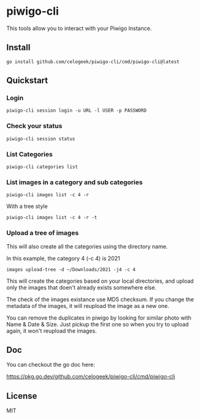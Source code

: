 # piwigo-cli

This tools allow you to interact with your Piwigo Instance.

## Install

```
go install github.com/celogeek/piwigo-cli/cmd/piwigo-cli@latest
```

## Quickstart

### Login

```
piwigo-cli session login -u URL -l USER -p PASSWORD
```

### Check your status

```
piwigo-cli session status
```

### List Categories

```
piwigo-cli categories list
```

### List images in a category and sub categories

```
piwigo-cli images list -c 4 -r
```

With a tree style

```
piwigo-cli images list -c 4 -r -t
```

### Upload a tree of images

This will also create all the categories using the directory name.

In this example, the category 4 (-c 4) is 2021
```
images upload-tree -d ~/Downloads/2021 -j4 -c 4
```

This will create the categories based on your local directories, and upload only the images that doen't already exists somewhere else.

The check of the images existance use MD5 checksum. If you change the metadata of the images, it will reupload the image as a new one.

You can remove the duplicates in piwigo by looking for similar photo with Name & Date & Size. Just pickup the first one so when you try to upload again, it won't reupload the images.

## Doc

You can checkout the go doc here:

https://pkg.go.dev/github.com/celogeek/piwigo-cli/cmd/piwigo-cli

## License

MIT